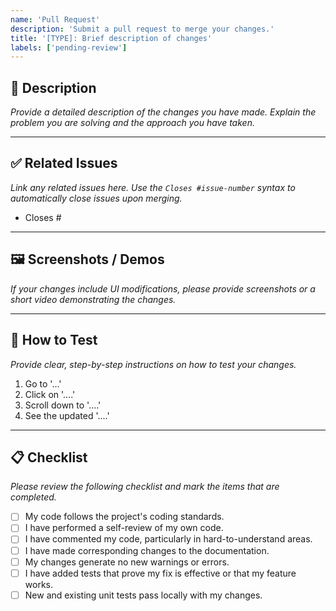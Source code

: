 ```yaml
---
name: 'Pull Request'
description: 'Submit a pull request to merge your changes.'
title: '[TYPE]: Brief description of changes'
labels: ['pending-review']
---
```


## 📝 Description

*Provide a detailed description of the changes you have made. Explain the problem you are solving and the approach you have taken.*

---

## ✅ Related Issues

*Link any related issues here. Use the `Closes #issue-number` syntax to automatically close issues upon merging.*

- Closes #

---

## 🖼️ Screenshots / Demos

*If your changes include UI modifications, please provide screenshots or a short video demonstrating the changes.*

---

## 🧪 How to Test

*Provide clear, step-by-step instructions on how to test your changes.*

1.  Go to '...'
2.  Click on '....'
3.  Scroll down to '....'
4.  See the updated '....'

---

## 📋 Checklist

*Please review the following checklist and mark the items that are completed.*

- [ ] My code follows the project's coding standards.
- [ ] I have performed a self-review of my own code.
- [ ] I have commented my code, particularly in hard-to-understand areas.
- [ ] I have made corresponding changes to the documentation.
- [ ] My changes generate no new warnings or errors.
- [ ] I have added tests that prove my fix is effective or that my feature works.
- [ ] New and existing unit tests pass locally with my changes.
